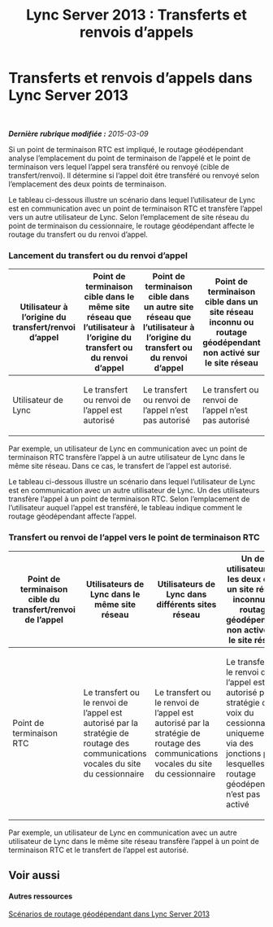 ﻿---
title: 'Lync Server 2013 : Transferts et renvois d’appels'
TOCTitle: Transferts et renvois d’appels
ms:assetid: 978610ec-63c7-4cf6-ad7a-9ef91559bf12
ms:mtpsurl: https://technet.microsoft.com/fr-fr/library/JJ994051(v=OCS.15)
ms:contentKeyID: 53095478
ms.date: 05/20/2016
mtps_version: v=OCS.15
ms.translationtype: HT
---

# Transferts et renvois d’appels dans Lync Server 2013

 

_**Dernière rubrique modifiée :** 2015-03-09_

Si un point de terminaison RTC est impliqué, le routage géodépendant analyse l’emplacement du point de terminaison de l’appelé et le point de terminaison vers lequel l’appel sera transféré ou renvoyé (cible de transfert/renvoi). Il détermine si l’appel doit être transféré ou renvoyé selon l’emplacement des deux points de terminaison.

Le tableau ci-dessous illustre un scénario dans lequel l’utilisateur de Lync est en communication avec un point de terminaison RTC et transfère l’appel vers un autre utilisateur de Lync. Selon l’emplacement de site réseau du point de terminaison du cessionnaire, le routage géodépendant affecte le routage du transfert ou du renvoi d’appel.

### Lancement du transfert ou du renvoi d’appel

<table>
<colgroup>
<col style="width: 25%" />
<col style="width: 25%" />
<col style="width: 25%" />
<col style="width: 25%" />
</colgroup>
<thead>
<tr class="header">
<th>Utilisateur à l’origine du transfert/renvoi d’appel</th>
<th>Point de terminaison cible dans le même site réseau que l’utilisateur à l’origine du transfert ou du renvoi d’appel</th>
<th>Point de terminaison cible dans un autre site réseau que l’utilisateur à l’origine du transfert ou du renvoi d’appel</th>
<th>Point de terminaison cible dans un site réseau inconnu ou routage géodépendant non activé sur le site réseau</th>
</tr>
</thead>
<tbody>
<tr class="odd">
<td><p>Utilisateur de Lync</p></td>
<td><p>Le transfert ou renvoi de l’appel est autorisé</p></td>
<td><p>Le transfert ou renvoi de l’appel n’est pas autorisé</p></td>
<td><p>Le transfert ou renvoi de l’appel n’est pas autorisé</p></td>
</tr>
</tbody>
</table>

  

Par exemple, un utilisateur de Lync en communication avec un point de terminaison RTC transfère l’appel à un autre utilisateur de Lync dans le même site réseau. Dans ce cas, le transfert de l’appel est autorisé.

Le tableau ci-dessous illustre un scénario dans lequel l’utilisateur de Lync est en communication avec un autre utilisateur de Lync. Un des utilisateurs transfère l’appel à un point de terminaison RTC. Selon l’emplacement de l’utilisateur auquel l’appel est transféré, le tableau indique comment le routage géodépendant affecte l’appel.

### Transfert ou renvoi de l’appel vers le point de terminaison RTC

<table>
<colgroup>
<col style="width: 25%" />
<col style="width: 25%" />
<col style="width: 25%" />
<col style="width: 25%" />
</colgroup>
<thead>
<tr class="header">
<th>Point de terminaison cible du transfert/renvoi de l’appel</th>
<th>Utilisateurs de Lync dans le même site réseau</th>
<th>Utilisateurs de Lync dans différents sites réseau</th>
<th>Un des utilisateurs ou les deux dans un site réseau inconnu ou routage géodépendant non activé sur le site réseau</th>
</tr>
</thead>
<tbody>
<tr class="odd">
<td><p>Point de terminaison RTC</p></td>
<td><p>Le transfert ou le renvoi de l’appel est autorisé par la stratégie de routage des communications vocales du site du cessionnaire</p></td>
<td><p>Le transfert ou le renvoi de l’appel est autorisé par la stratégie de routage des communications vocales du site du cessionnaire</p></td>
<td><p>Le transfert ou le renvoi de l’appel est autorisé par la stratégie de voix du cessionnaire, uniquement via des jonctions pour lesquelles le routage géodépendant n’est pas activé</p></td>
</tr>
</tbody>
</table>

  
Par exemple, un utilisateur de Lync en communication avec un autre utilisateur de Lync dans le même site réseau transfère l’appel à un point de terminaison RTC et le transfert de l’appel est autorisé.

## Voir aussi

#### Autres ressources

[Scénarios de routage géodépendant dans Lync Server 2013](lync-server-2013-scenarios-for-location-based-routing.md)

